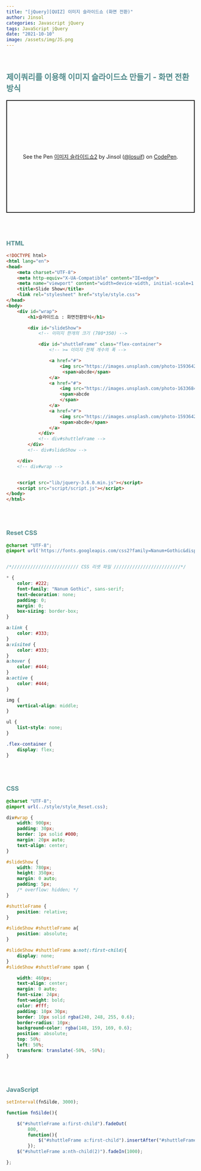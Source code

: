 ```yaml
---
title: "[jQuery][QUIZ] 이미지 슬라이드쇼 (화면 전환)"
author: Jinsol
categories: Javascript jQuery
tags: JavaScript jQuery
date: "2021-10-10"
image: /assets/img/JS.png
---
```


<br>

## <span style="color:#538d8d">제이쿼리를 이용해 이미지 슬라이드쇼 만들기 - 화면 전환 방식</span>

<p class="codepen" data-height="300" data-default-tab="html,result" data-slug-hash="porodba" data-user="losuif" style="height: 300px; box-sizing: border-box; display: flex; align-items: center; justify-content: center; border: 2px solid; margin: 1em 0; padding: 1em;">
  <span>See the Pen <a href="https://codepen.io/losuif/pen/porodba">
  이미지 슬라이드쇼2</a> by Jinsol (<a href="https://codepen.io/losuif">@losuif</a>)
  on <a href="https://codepen.io">CodePen</a>.</span>
</p>
<script async src="https://cpwebassets.codepen.io/assets/embed/ei.js"></script>

<br><br>

### <span style="color:#538d8d">HTML</span>

```html
<!DOCTYPE html>
<html lang="en">
<head>
    <meta charset="UTF-8">
    <meta http-equiv="X-UA-Compatible" content="IE=edge">
    <meta name="viewport" content="width=device-width, initial-scale=1.0">
    <title>Slide Show</title>
    <link rel="stylesheet" href="style/style.css">
</head>
<body>
    <div id="wrap">
        <h1>슬라이드쇼 : 화면전환방식</h1>

        <div id="slideShow">
            <!-- 이미지 한개의 크기 (780*350) -->

            <div id="shuttleFrame" class="flex-container">
                <!-- >= 이미지 전체 개수의 폭 -->

                <a href="#">
                    <img src="https://images.unsplash.com/photo-1593642533144-3d62aa4783ec?ixid=MnwxMjA3fDF8MHxlZGl0b3JpYWwtZmVlZHwxNnx8fGVufDB8fHx8&ixlib=rb-1.2.1&auto=format&fit=crop&w=500&q=60" alt="이미지1" width="780px" height="350px">
                     <span>abcde</span>
                </a>
                <a href="#">
                    <img src="https://images.unsplash.com/photo-1633684268648-c6360f92a08d?ixid=MnwxMjA3fDB8MHxlZGl0b3JpYWwtZmVlZHwxOHx8fGVufDB8fHx8&ixlib=rb-1.2.1&auto=format&fit=crop&w=500&q=60" alt="이미지2" width="780px" height="350px">
                    <span>abcde
                    </span>
                </a>
                <a href="#">
                    <img src="https://images.unsplash.com/photo-1593642702909-dec73df255d7?ixid=MnwxMjA3fDF8MHxlZGl0b3JpYWwtZmVlZHw0MHx8fGVufDB8fHx8&ixlib=rb-1.2.1&auto=format&fit=crop&w=500&q=60" alt="이미지3" width="780px" height="350px">
                    <span>abcde</span>
                </a>
            </div>
            <!-- div#shuttleFrame -->
        </div>
        <!-- div#slideShow -->

    </div>
    <!-- div#wrap -->


    <script src="lib/jquery-3.6.0.min.js"></script>
    <script src="script/script.js"></script>
</body>
</html>
```


<br><br>

### <span style="color:#538d8d">Reset CSS</span>


```css
@charset "UTF-8";
@import url('https://fonts.googleapis.com/css2?family=Nanum+Gothic&display=swap');


/*///////////////////////// CSS 리셋 파일 /////////////////////////*/

* {
    color: #222;   
    font-family: "Nanum Gothic", sans-serif;  
    text-decoration: none; 
    padding: 0;
    margin: 0;
    box-sizing: border-box;    
}

a:link {
    color: #333;
} 
a:visited {    
    color: #333;
} 
a:hover {
    color: #444;
} 
a:active {
    color: #444;
} 

img {
    vertical-align: middle;
}

ul {
    list-style: none;
}

.flex-container {
    display: flex;
}
```


<br><br>

### <span style="color:#538d8d">CSS</span>

```css
@charset "UTF-8";
@import url(../style/style_Reset.css);

div#wrap {
    width: 900px;
    padding: 30px;
    border: 1px solid #000;
    margin: 20px auto;
    text-align: center;
}

#slideShow {
    width: 780px;
    height: 350px;
    margin: 0 auto;
    padding: 5px;
    /* overflow: hidden; */
}

#shuttleFrame {
    position: relative;
}

#slideShow #shuttleFrame a{
    position: absolute;
}

#slideShow #shuttleFrame a:not(:first-child){
    display: none;
}
#slideShow #shuttleFrame span {

    width: 460px;
    text-align: center;
    margin: 0 auto;
    font-size: 24px;
    font-weight: bold;
    color: #fff;
    padding: 10px 30px;
    border: 10px solid rgba(240, 248, 255, 0.6);
    border-radius: 10px;
    background-color: rgba(148, 159, 169, 0.6);
    position: absolute;
    top: 50%;
    left: 50%;
    transform: translate(-50%, -50%);
}
```

<br><br>

### <span style="color:#538d8d">JavaScript</span>

```javascript
setInterval(fnSilde, 3000);

function fnSilde(){

    $("#shuttleFrame a:first-child").fadeOut(
        800,
        function(){
            $("#shuttleFrame a:first-child").insertAfter("#shuttleFrame a:last-child");
        });
    $("#shuttleFrame a:nth-child(2)").fadeIn(1000);

};
```